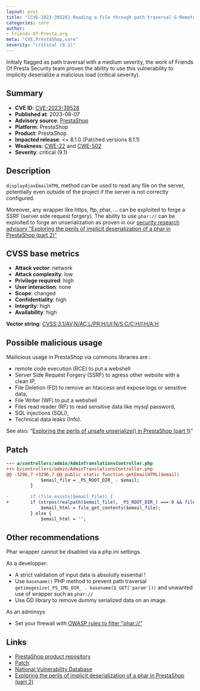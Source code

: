```yaml
---
layout: post
title: "[CVE-2023-39528] Reading a file through path traversal & Remote Code Execution via unsafe deserialization"
categories: core
author:
- Friends-Of-Presta.org
meta: "CVE,PrestaShop,core"
severity: "critical (9.1)"
---
```


Initialy flagged as path traversal with a medium severity, the work of Friends Of Presta Security team proven the ability to use this vulnerability to implicity deserialize a malicious load (critical severity).

## Summary

* **CVE ID**: [CVE-2023-39528](https://cve.mitre.org/cgi-bin/cvename.cgi?name=CVE-2023-39528)
* **Published at**: 2023-08-07
* **Advisory source**: [PrestaShop](https://github.com/PrestaShop/PrestaShop/security/advisories/GHSA-hpf4-v7v2-95p2)
* **Platform**: PrestaShop
* **Product**: PrestaShop
* **Impacted release**: <= 8.1.0 (Patched versions 8.1.1)
* **Weakness**: [CWE-22](https://www.cvedetails.com/cwe-details/22/cwe.html) and [CWE-502](https://www.cvedetails.com/cwe-details/502/cwe.html)
* **Severity**: critical (9.1)


## Description

`displayAjaxEmailHTML` method can be used to read any file on the server, potentially even outside of the project if the server is not correctly configured.

Moreover, any wrapper like https, ftp, phar, ... can be exploited to forge a SSRF (server side request forgery). The ability to use `phar://` can be exploited to forge an unserialization 
as proven in our [security research advisory "Exploring the perils of implicit deserialization of a phar in PrestaShop (part 2)"](https://security.friendsofpresta.org/research/2023/09/04/deserialization-untrusted-data-CWE-502-part2.html)


## CVSS base metrics

* **Attack vector**: network
* **Attack complexity**: low
* **Privilege required**: high
* **User interaction**: none
* **Scope**: changed
* **Confidentiality**: high
* **Integrity**: high
* **Availability**: high

**Vector string**: [CVSS:3.1/AV:N/AC:L/PR:H/UI:N/S:C/C:H/I:H/A:H](https://nvd.nist.gov/vuln-metrics/cvss/v3-calculator?vector=AV:N/AC:L/PR:H/UI:N/S:C/C:H/I:H/A:H)


## Possible malicious usage

Mailicious usage in PrestaShop via commons libraries are :
* remote code execution (RCE) to put a webshell
* Server Side Request Forgery (SSRF) to agress other website with a clean IP, 
* File Deletion (FD) to remove an htaccess and expose logs or sensitive data,
* File Writer (WF) to put a webshell
* Files read reader (RF) to read sensitive data like mysql password,
* SQL injections (SQLi),
* Technical data leaks (Info).

See also: “[Exploring the perils of unsafe unserialize() in PrestaShop (part 1)](https://security.friendsofpresta.org/research/2023/08/28/deserialization-untrusted-data-CWE-502-part1.html#malicious-usage-through-prestashop-dependencies)”

## Patch

```diff
--- a/controllers/admin/AdminTranslationsController.php
+++ b/controllers/admin/AdminTranslationsController.php
@@ -3296,7 +3296,7 @@ public static function getEmailHTML($email)
             $email_file = _PS_ROOT_DIR_ . $email;
         }
 
-        if (file_exists($email_file)) {
+        if (strpos(realpath($email_file), _PS_ROOT_DIR_) === 0 && file_exists($email_file)) {
             $email_html = file_get_contents($email_file);
         } else {
             $email_html = '';
```

## Other recommendations


Phar wrapper cannot be disabled via a php.ini settings.

As a developper:
* A strict validation of input data is absolutly essential !
* Use `basename()` PHP method to prevent path traversal `getimagesize(_PS_IMG_DIR_ . basename($_GET['param']))` and unwanted use of wrapper such as `phar://`
* Use GD library to remove dummy serialized data on an image.

As an adminsys
* Set your firewall with [OWASP rules to filter "phar://"](https://github.com/coreruleset/coreruleset/blob/e36f27e1429a841e91996f4a521d40c996ec74eb/rules/REQUEST-933-APPLICATION-ATTACK-PHP.conf#L213)



## Links

* [PrestaShop product repository](https://github.com/PrestaShop/PrestaShop/security/advisories/GHSA-hpf4-v7v2-95p2)
* [Patch](https://github.com/PrestaShop/PrestaShop/commit/11de3a84322fa4ecd0995ac40d575db61804724c.patch)
* [National Vulnerability Database](https://nvd.nist.gov/vuln/detail/CVE-2023-39528)
* [Exploring the perils of implicit deserialization of a phar in PrestaShop (part 2)](https://security.friendsofpresta.org/research/2023/09/04/deserialization-untrusted-data-CWE-502-part2.html)
